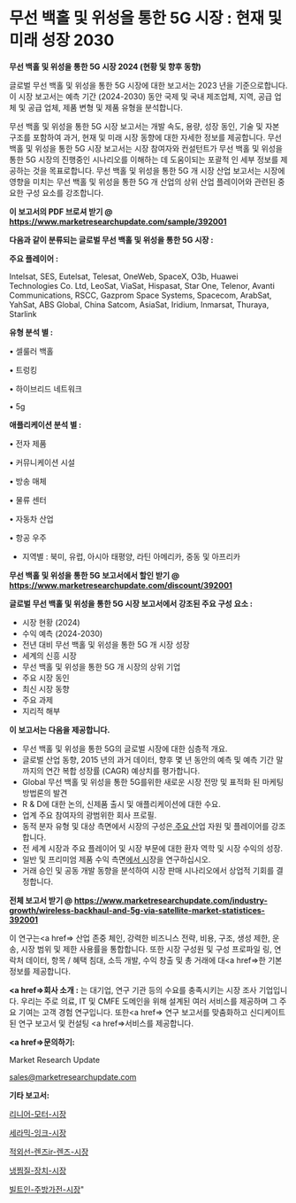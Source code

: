 # 무선 백홀 및 위성을 통한 5G 시장 : 현재 및 미래 성장 2030

<strong>무선 백홀 및 위성을 통한 5G 시장 2024 (현황 및 향후 동향)</strong>

글로벌 무선 백홀 및 위성을 통한 5G 시장에 대한 보고서는 2023 년을 기준으로합니다.이 시장 보고서는 예측 기간 (2024-2030) 동안 국제 및 국내 제조업체, 지역, 공급 업체 및 공급 업체, 제품 변형 및 제품 유형을 분석합니다.

무선 백홀 및 위성을 통한 5G 시장 보고서는 개발 속도, 용량, 성장 동인, 기술 및 자본 구조를 포함하여 과거, 현재 및 미래 시장 동향에 대한 자세한 정보를 제공합니다. 무선 백홀 및 위성을 통한 5G 시장 보고서는 시장 참여자와 컨설턴트가 무선 백홀 및 위성을 통한 5G 시장의 진행중인 시나리오를 이해하는 데 도움이되는 포괄적 인 세부 정보를 제공하는 것을 목표로합니다. 무선 백홀 및 위성을 통한 5G 개 시장 산업 보고서는 시장에 영향을 미치는 무선 백홀 및 위성을 통한 5G 개 산업의 상위 산업 플레이어와 관련된 중요한 구성 요소를 강조합니다.



<strong>이 보고서의 PDF 브로셔 받기 @ <a href=https://www.marketresearchupdate.com/sample/392001>https://www.marketresearchupdate.com/sample/392001</a></strong>



<strong>다음과 같이 분류되는 글로벌 무선 백홀 및 위성을 통한 5G 시장 :</strong>



<strong>주요 플레이어 :</strong>

Intelsat, SES, Eutelsat, Telesat, OneWeb, SpaceX, O3b, Huawei Technologies Co. Ltd, LeoSat, ViaSat, Hispasat, Star One, Telenor, Avanti Communications, RSCC, Gazprom Space Systems, Spacecom, ArabSat, YahSat, ABS Global, China Satcom, AsiaSat, Iridium, Inmarsat, Thuraya, Starlink



<strong>유형 분석 별 :</strong>

• 셀룰러 백홀

• 트렁킹

• 하이브리드 네트워크

• 5g



<strong>애플리케이션 분석 별 :</strong>

• 전자 제품

• 커뮤니케이션 시설

• 방송 매체

• 물류 센터

• 자동차 산업

• 항공 우주

<ul>
  <li>지역별 : 북미, 유럽, 아시아 태평양, 라틴 아메리카, 중동 및 아프리카</li>
</ul>


<strong>무선 백홀 및 위성을 통한 5G 보고서에서 할인 받기 @ <a href=https://www.marketresearchupdate.com/discount/392001>https://www.marketresearchupdate.com/discount/392001</a></strong>



<strong>글로벌 무선 백홀 및 위성을 통한 5G 시장 보고서에서 강조된 주요 구성 요소 :</strong>
<ul>
  <li>시장 현황 (2024)</li>
  <li>수익 예측 (2024-2030)</li>
  <li>전년 대비 무선 백홀 및 위성을 통한 5G 개 시장 성장</li>
  <li>세계의 신흥 시장</li>
  <li>무선 백홀 및 위성을 통한 5G 개 시장의 상위 기업</li>
  <li>주요 시장 동인</li>
  <li>최신 시장 동향</li>
  <li>주요 과제</li>
  <li>지리적 해부</li>
</ul>


<strong>이 보고서는 다음을 제공합니다.</strong>
<ul>
  <li>무선 백홀 및 위성을 통한 5G의 글로벌 시장에 대한 심층적 개요.</li>
  <li>글로벌 산업 동향, 2015 년의 과거 데이터, 향후 몇 년 동안의 예측 및 예측 기간 말까지의 연간 복합 성장률 (CAGR) 예상치를 평가합니다.</li>
  <li>Global 무선 백홀 및 위성을 통한 5G를위한 새로운 시장 전망 및 표적화 된 마케팅 방법론의 발견</li>
  <li>R &amp; D에 대한 논의, 신제품 출시 및 애플리케이션에 대한 수요.</li>
  <li>업계 주요 참여자의 광범위한 회사 프로필.</li>
  <li>동적 분자 유형 및 대상 측면에서 시장의 구성은<a href=> 주요 산</a>업 자원 및 플레이어를 강조합니다.</li>
  <li>전 세계 시장과 주요 플레이어 및 시장 부문에 대한 환자 역학 및 시장 수익의 성장.</li>
  <li>일반 및 프리미엄 제품 수익 측면<a href=>에서 시</a>장을 연구하십시오.</li>
  <li>거래 승인 및 공동 개발 동향을 분석하여 시장 판매 시나리오에서 상업적 기회를 결정합니다.</li>
</ul>



<strong>전체 보고서 받기 @ <a href=https://www.marketresearchupdate.com/industry-growth/wireless-backhaul-and-5g-via-satellite-market-statistices-392001>https://www.marketresearchupdate.com/industry-growth/wireless-backhaul-and-5g-via-satellite-market-statistices-392001</a></strong>

이 연구는<a href=> 산업 존중</a> 체인, 강력한 비즈니스 전략, 비용, 구조, 생성 제한, 운송, 시장 범위 및 제한 사용률을 통합합니다. 또한 시장 구성원 및 구성 프로파일 링, 연락처 데이터, 항목 / 혜택 침대, 소득 개발, 수익 창출 및 총 거래에 대<a href=>한 기본 </a>정보를 제공합니다.



<strong><a href=>회사 소</a>개 :</strong>
는 대기업, 연구 기관 등의 수요를 충족시키는 시장 조사 기업입니다. 우리는 주로 의료, IT 및 CMFE 도메인을 위해 설계된 여러 서비스를 제공하며 그 주요 기여는 고객 경험 연구입니다. 또한<a href=> 연구 보</a>고서를 맞춤화하고 신디케이트 된 연구 보고서 및 컨설팅 <a href=>서비스</a>를 제공합니다.



<strong><a href=>문의하기:</a></strong>

Market Research Update

sales@marketresearchupdate.com



<strong>기타 보고서:</strong>

<a href=https://www.linkedin.com/pulse/리니어-모터-시장-경쟁-분석-및-성장-잠재력-2029-trend-tracking-tips-360-analysis/>리니어-모터-시장</a>

<a href=https://www.linkedin.com/pulse/세라믹-잉크-시장-규모-및-성장-2023-survey-savvy-insights-360-analysis-hbbmf/>세라믹-잉크-시장</a>

<a href=https://www.linkedin.com/pulse/적외선-렌즈ir-렌즈-시장-세분화-연구-및-목표-고객2029년-1d9tf/>적외선-렌즈ir-렌즈-시장</a>

<a href=https://www.linkedin.com/pulse/냉찜질-장치-시장-규모-및-성장-2023-consumer-connection-compendium-ana-mbxyf/>냉찜질-장치-시장</a>

<a href=https://www.linkedin.com/pulse/빌트인-주방가전-시장-규모-및-성장-2023-analytics-avenue-adventures-24-ana-9uadf/>빌트인-주방가전-시장</a>"
